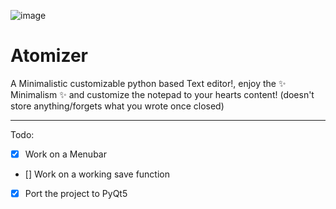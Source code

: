 ![image](https://user-images.githubusercontent.com/79197022/177020414-d02592d9-8a7b-4283-9ce8-38176ce45fe4.png)

# Atomizer

A Minimalistic customizable python based Text editor!, enjoy the ✨ Minimalism ✨ and customize the notepad to your hearts content! (doesn't store anything/forgets what you wrote once closed)

---

Todo:

- [x] Work on a Menubar
- [] Work on a working save function
- [x] Port the project to PyQt5
